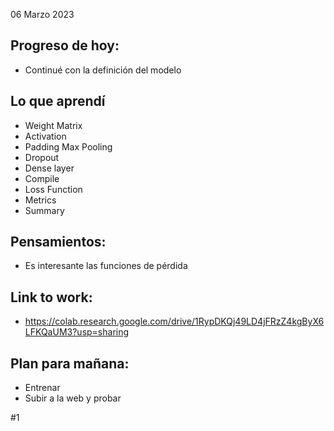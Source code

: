 06 Marzo 2023

## Progreso de hoy:
- Continué con la definición del modelo 

## Lo que aprendí 
- Weight Matrix
- Activation 
- Padding Max Pooling
- Dropout 
- Dense layer
- Compile
- Loss Function 
- Metrics 
- Summary
## **Pensamientos**:
- Es interesante las funciones de pérdida
## Link to work: 
- https://colab.research.google.com/drive/1RypDKQj49LD4jFRzZ4kgByX6LFKQaUM3?usp=sharing
## Plan para mañana: 
-  Entrenar 
- Subir a la web y probar 

#1
